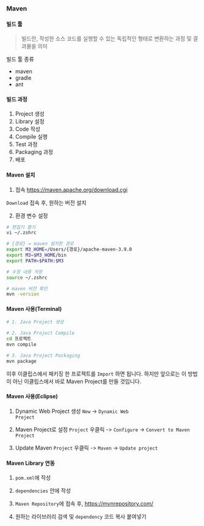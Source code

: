 ### Maven

#### 빌드 툴
> 빌드란, 작성한 소스 코드를 실행할 수 있는 독립적인 형태로 변환하는 과정 및 결과물을 의미

빌드 툴 종류
- maven
- gradle
- ant

#### 빌드 과정
1. Project 생성
2. Library 설정
3. Code 작성
4. Compile 실행
5. Test 과정
6. Packaging 과정
7. 배포

#### Maven 설치
1. 접속
https://maven.apache.org/download.cgi

<code>Download</code> 접속 후, 원하는 버전 설치

2. 환경 변수 설정
```zsh
# 편집기 열기
vi ~/.zshrc

# {경로} = maven 설치한 경로
export M3_HOME=/Users/{경로}/apache-maven-3.9.0
export M3=$M3_HOME/bin
export PATH=$PATH:$M3

# 수정 내용 저장
source ~/.zshrc

# maven 버전 확인
mvn -version
```

#### Maven 사용(Terminal)
```zsh
# 1. Java Project 생성

# 2. Java Project Compile
cd 프로젝트
mvn compile

# 3. Java Project Packaging
mvn package
```

이후 이클립스에서 패키징 한 프로젝트를 <code>Import</code> 하면 됩니다. 하지만 앞으로는 이 방법이 아닌 이클립스에서 바로 Maven Project를 만들 것입니다.

#### Maven 사용(Eclipse)
1. Dynamic Web Project 생성
<code>New</code> -> <code>Dynamic Web Project</code>

2. Maven Project로 설정
<code>Project</code> 우클릭 -> <code>Configure</code> -> <code>Convert to Maven Project</code>

3. Update Maven
<code>Project</code> 우클릭 -> <code>Maven</code> -> <code>Update project</code>

#### Maven Library 연동
1. <code>pom.xml</code>에 작성

2. <code>dependencies</code> 안에 작성

3. <code>Maven Repository</code>에 접속 후,
https://mvnrepository.com/

4. 원하는 라이브러리 검색 및 <code>dependency</code> 코드 복사 붙여넣기
